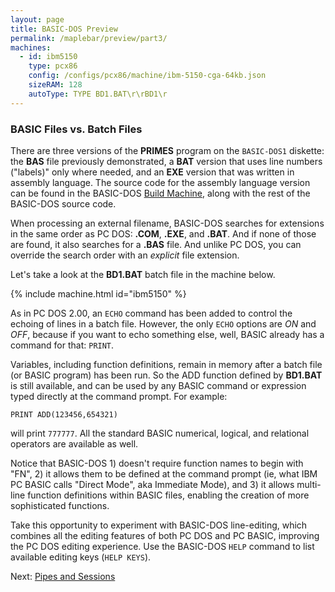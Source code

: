 ```yaml
---
layout: page
title: BASIC-DOS Preview
permalink: /maplebar/preview/part3/
machines:
  - id: ibm5150
    type: pcx86
    config: /configs/pcx86/machine/ibm-5150-cga-64kb.json
    sizeRAM: 128
    autoType: TYPE BD1.BAT\r\rBD1\r
---
```


### BASIC Files vs. Batch Files

There are three versions of the **PRIMES** program on the `BASIC-DOS1` diskette:
the **BAS** file previously demonstrated, a **BAT** version that uses line numbers
("labels)" only where needed, and an **EXE** version that was written in assembly
language.  The source code for the assembly language version can be found in the
BASIC-DOS [Build Machine](/maplebar/build/), along with the rest of the BASIC-DOS
source code.

When processing an external filename, BASIC-DOS searches for extensions in the
same order as PC DOS: **.COM**, **.EXE**, and **.BAT**.  And if none of those
are found, it also searches for a **.BAS** file.  And unlike PC DOS, you can
override the search order with an *explicit* file extension.

Let's take a look at the **BD1.BAT** batch file in the machine below.

{% include machine.html id="ibm5150" %}

As in PC DOS 2.00, an `ECHO` command has been added to control the echoing
of lines in a batch file.  However, the only `ECHO` options are *ON* and *OFF*,
because if you want to echo something else, well, BASIC already has a command
for that: `PRINT`.

Variables, including function definitions, remain in memory after a batch file
(or BASIC program) has been run.  So the ADD function defined by **BD1.BAT**
is still available, and can be used by any BASIC command or expression typed
directly at the command prompt.  For example:

    PRINT ADD(123456,654321)

will print `777777`.  All the standard BASIC numerical, logical, and relational
operators are available as well.

Notice that BASIC-DOS 1) doesn't require function names to begin with "FN",
2) it allows them to be defined at the command prompt (ie, what IBM PC BASIC
calls "Direct Mode", aka Immediate Mode), and 3) it allows multi-line function
definitions within BASIC files, enabling the creation of more sophisticated
functions.

Take this opportunity to experiment with BASIC-DOS line-editing, which combines
all the editing features of both PC DOS and PC BASIC, improving the PC DOS
editing experience.  Use the BASIC-DOS `HELP` command to list available editing
keys (`HELP KEYS`).

Next: [Pipes and Sessions](../part4/)